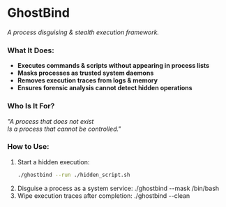 # GhostBind  
_A process disguising & stealth execution framework._  

### What It Does:  
- **Executes commands & scripts without appearing in process lists**  
- **Masks processes as trusted system daemons**  
- **Removes execution traces from logs & memory**  
- **Ensures forensic analysis cannot detect hidden operations**  

### Who Is It For?  
_"A process that does not exist  
Is a process that cannot be controlled."_  

### How to Use:  
1. Start a hidden execution:  
   ```bash
   ./ghostbind --run ./hidden_script.sh
2. Disguise a process as a system service:
   ./ghostbind --mask /bin/bash
3. Wipe execution traces after completion:
   ./ghostbind --clean
